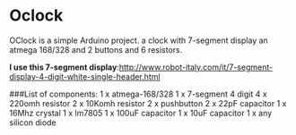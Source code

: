 Oclock
======

OClock is a simple Arduino project. a clock with 7-segment display an atmega 168/328 and 2 buttons and 6 resistors.

__I use this 7-segment display__:<http://www.robot-italy.com/it/7-segment-display-4-digit-white-single-header.html>

###List of components:
    1 x atmega-168/328
    1 x 7-segment 4 digit
    4 x 220omh resistor 
    2 x 10Komh resistor
    2 x pushbutton
    2 x 22pF capacitor
    1 x 16Mhz crystal
    1 x lm7805
    1 x 100uF capacitor
    1 x 10uF capacitor
    1 x any silicon diode
